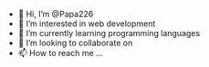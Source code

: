 - 👋 Hi, I’m @Papa226
- 👀 I’m interested in web development 
- 🌱 I’m currently learning programming languages 
- 💞️ I’m looking to collaborate on 
- 📫 How to reach me ...

<!---
Papa226/Papa226 is a ✨ special ✨ repository because its `README.md` (this file) appears on your GitHub profile.
You can click the Preview link to take a look at your changes.
--->
